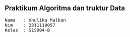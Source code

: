 ## Praktikum Algoritma dan truktur Data
<pre>
Nama   : Khulika Malkan
Nim    : 2311110057
Kelas  : S1SD04-B
</pre>
